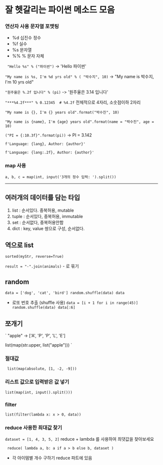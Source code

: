 # 잘 헷갈리는 파이썬 메소드 모음

### 연산자 사용 문자열 포맷팅

* %d   십진수 정수
* %f   실수
* %s   문자열
* %%   %  문자 자체

` "Hello %s" % ("파이썬")` -> 'Hello 파이썬'

` "My name is %s, I'm %d yrs old" % ( "박수지", 10) ` -> "My name is 박수지, I'm 10 yrs old"

` "원주율은 %.2f 입니다" % (pi) ` -> '원주율은 3.14 입니다'

` "***%4.2f***" % 0.12345  # %4.2f ` 전체적으로 4자리, 소숫점이하 2자리

` "My name is {}, I'm {} years old".format("박수진", 10) `

` "My name is {name}, I'm {age} years old".format(name = "박수진", age = 10) `

` ("PI = {:10.3f}".format(pi)) ` -> PI =      3.142

` f'Language: {lang}, Author: {author}' `

` f'Language: {lang:.2f}, Author: {author}' `

### map 사용
 ` a, b, c = map(int, input('3개의 정수 입력: ').split()) ` 
 
 ----
## 여러개의 데이터를 담는 타입
1. list   :  순서있다.  중복허용,  mutable
2. tuple  :  순서있다,  중복허용,  immutable
3. set : 순서없다,  중복허용안함
4. dict : key, value 쌍으로 구성, 순서없다.


## 역으로 list
`sorted(myStr, reverse=True)`

`result = "-".join(animals)` - 로 묶기

## random

` data = ['dog', 'cat', 'bird']
random.shuffle(data)
data `

* 로또 번호 추출 (shuffle 사용)
` data = [i + 1 for i in range(45)]
random.shuffle(data)
data[:6] `

## 쪼개기
` "apple"  -> ['A', 'P', 'P', 'L', 'E']

list(map(str.upper, list("apple"))) `

### 절대값
 ` list(map(absolute, [1, -2, -9]))`
 
### 리스트 값으로 입력받은 값 넣기
` list(map(int, input().split())) `

### filter
 ` list(filter(lambda x: x > 0, data)) `

### reduce 사용한 최대값 찾기
 ` dataset = [1, 4, 3, 5, 2] `
 reduce + lambda 를 사용하여 최댓값을 찾아보세요

` reduce(
    lambda a, b: a if a > b else b,
    dataset
)` 

* 각 아이템별 개수 구하기 reduce 파트에 있음

























